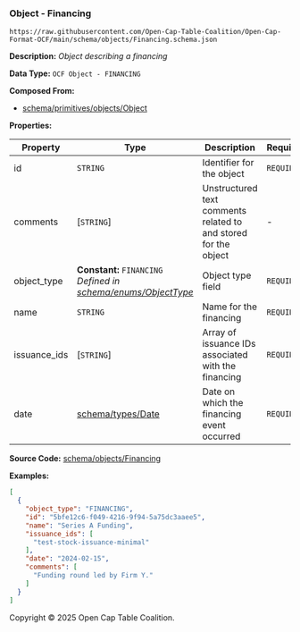### Object - Financing

`https://raw.githubusercontent.com/Open-Cap-Table-Coalition/Open-Cap-Format-OCF/main/schema/objects/Financing.schema.json`

**Description:** _Object describing a financing_

**Data Type:** `OCF Object - FINANCING`

**Composed From:**

- [schema/primitives/objects/Object](../primitives/objects/Object.md)

**Properties:**

| Property     | Type                                                                                         | Description                                                     | Required   |
| ------------ | -------------------------------------------------------------------------------------------- | --------------------------------------------------------------- | ---------- |
| id           | `STRING`                                                                                     | Identifier for the object                                       | `REQUIRED` |
| comments     | [`STRING`]                                                                                   | Unstructured text comments related to and stored for the object | -          |
| object_type  | **Constant:** `FINANCING`</br>_Defined in [schema/enums/ObjectType](../enums/ObjectType.md)_ | Object type field                                               | `REQUIRED` |
| name         | `STRING`                                                                                     | Name for the financing                                          | `REQUIRED` |
| issuance_ids | [`STRING`]                                                                                   | Array of issuance IDs associated with the financing             | `REQUIRED` |
| date         | [schema/types/Date](../types/Date.md)                                                        | Date on which the financing event occurred                      | `REQUIRED` |

**Source Code:** [schema/objects/Financing](../../../../schema/objects/Financing.schema.json)

**Examples:**

```json
[
  {
    "object_type": "FINANCING",
    "id": "5bfe12c6-f049-4216-9f94-5a75dc3aaee5",
    "name": "Series A Funding",
    "issuance_ids": [
      "test-stock-issuance-minimal"
    ],
    "date": "2024-02-15",
    "comments": [
      "Funding round led by Firm Y."
    ]
  }
]
```

Copyright © 2025 Open Cap Table Coalition.
